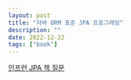 ```yaml
---
layout: post
title: "자바 ORM 표준 JPA 프로그래밍"
description: ""
date: 2022-12-22
tags: ["book"]
---
```


<a href="https://www.inflearn.com/questions/240764/%EA%B5%90%EC%9E%AC-%EC%B1%85-%EC%A7%88%EB%AC%B8">인프런 JPA 책 질문</a>
